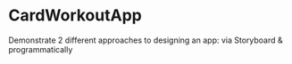 # CardWorkoutApp
Demonstrate 2 different approaches to designing an app: via Storyboard &amp; programmatically
